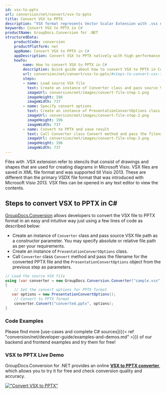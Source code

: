 ```yaml
---
id: vsx-to-pptx
url: conversion/net/convert/vsx-to-pptx
title: Convert VSX to PPTX
description: "VSX format represents Vector Scalar Extension with .vsx extension. Learn how to convert VSX to PPTX file programmatically in C# language using GroupDocs.Conversion for .NET library."
keywords: Convert VSX to PPTX in C#
productName: GroupDocs.Conversion for .NET
structuredData:
    productCode: conversion
    productPlatform: net
    appName: Convert VSX to PPTX in C#
    appDescription: Convert VSX to PPTX natively with high performance using C# language and server side GroupDocs.Conversion for .NET APIs, without the use of any software like Microsoft or Open Office.
    howTo:
        name: How to convert VSX to PPTX in C# 
        description: Quick guide about how to convert VSX to PPTX in C# with high performance and accuracy.
        url: conversion/net/convert/vsx-to-pptx/#steps-to-convert-vsx-to-pptx-in-c
        steps:
        - name: Load source VSX file 
          text: Create an instance of Converter class and pass source VSX file path as a constructor parameter. You may specify absolute or relative file path as per your requirements. 
          imageUrl: conversion/net/images/convert-file-step-1.png
          imageHeight: 196
          imageWidth: 737
        - name: Specify convert options 
          text: Create an instance of PresentationConvertOptions class.
          imageUrl: conversion/net/images/convert-file-step-2.png
          imageHeight: 196
          imageWidth: 737
        - name: Convert to PPTX and save result 
          text: Call Converter class Convert method and pass the filename for the converted HTML file and the PresentationConvertOptions object from the previous step as parameters.
          imageUrl: conversion/net/images/convert-file-step-3.png
          imageHeight: 196
          imageWidth: 737
---
```


Files with .VSX extension refer to stencils that consist of drawings and shapes that are used for creating diagrams in Microsoft Visio. VSX files are saved in XML file format and was supported till Visio 2013. These are different than the primary VSDX file format that was introduced with Microsoft Visio 2013. VSX files can be opened in any text editor to view the contents.

## Steps to convert VSX to PPTX in C#

[GroupDocs.Conversion](https://products.groupdocs.com/conversion/net) allows developers to convert the VSX file to PPTX format in an easy and intuitive way just using a few lines of code as described below:

* Create an instance of `Converter` class and pass source VSX file path as a constructor parameter. You may specify absolute or relative file path as per your requirements. 
* Create an instance of `PresentationConvertOptions` class.
* Call `Converter` class `Convert` method and pass the filename for the converted PPTX file and the `PresentationConvertOptions` object from the previous step as parameters.

```csharp
// Load the source VSX file
using (var converter = new GroupDocs.Conversion.Converter("sample.vsx"))
{
    // Set the convert options for PPTX format
   var options = new PresentationConvertOptions();
    // Convert to PPTX format
    converter.Convert("converted.pptx", options);
}
```

### Code Examples

Please find more [use-cases and complete C# sources]({{< ref "conversion/net/developer-guide/examples-and-demos.md" >}}) of our backend and frontend examples and try them for free!

### VSX to PPTX Live Demo

GroupDocs.Conversion for .NET provides an online [**VSX to PPTX converter**](https://products.groupdocs.app/conversion/vsx-to-pptx), which allows you to try it for free and check conversion quality and accuracy.

[!["Convert VSX to PPTX"](conversion/net/images/convert-to-pptx/convert-vsx-to-pptx.png)](https://products.groupdocs.app/conversion/vsx-to-pptx)